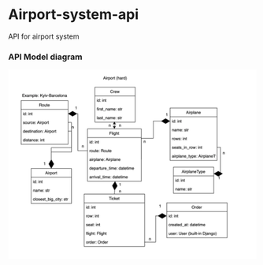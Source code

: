 # Airport-system-api
API for airport system

### API Model diagram
!["db-diagram"](airport_diagram.webp)